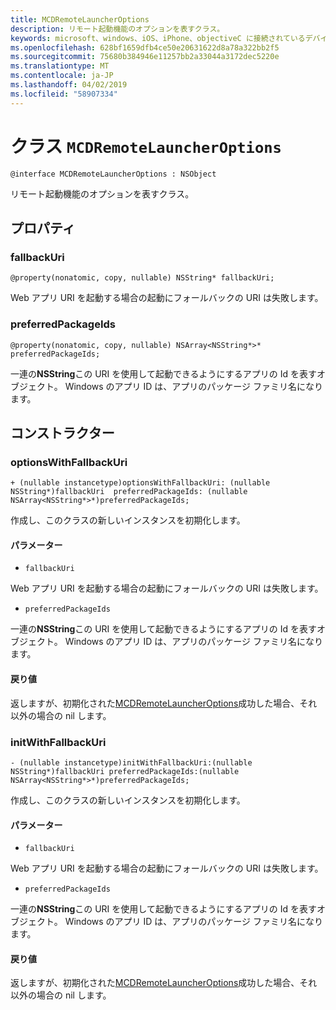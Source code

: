 ```yaml
---
title: MCDRemoteLauncherOptions
description: リモート起動機能のオプションを表すクラス。
keywords: microsoft、windows、iOS、iPhone、objectiveC に接続されているデバイス、プロジェクトのローマ
ms.openlocfilehash: 628bf1659dfb4ce50e20631622d8a78a322bb2f5
ms.sourcegitcommit: 75680b384946e11257bb2a33044a3172dec5220e
ms.translationtype: MT
ms.contentlocale: ja-JP
ms.lasthandoff: 04/02/2019
ms.locfileid: "58907334"
---
```

# <a name="class-mcdremotelauncheroptions"></a>クラス `MCDRemoteLauncherOptions` 

```
@interface MCDRemoteLauncherOptions : NSObject
```  

リモート起動機能のオプションを表すクラス。

## <a name="properties"></a>プロパティ

### <a name="fallbackuri"></a>fallbackUri
`@property(nonatomic, copy, nullable) NSString* fallbackUri;`

Web アプリ URI を起動する場合の起動にフォールバックの URI は失敗します。

### <a name="preferredpackageids"></a>preferredPackageIds
`@property(nonatomic, copy, nullable) NSArray<NSString*>* preferredPackageIds;`

一連の**NSString**この URI を使用して起動できるようにするアプリの Id を表すオブジェクト。 Windows のアプリ ID は、アプリのパッケージ ファミリ名になります。

## <a name="constructors"></a>コンストラクター

### <a name="optionswithfallbackuri"></a>optionsWithFallbackUri
`+ (nullable instancetype)optionsWithFallbackUri: (nullable NSString*)fallbackUri  preferredPackageIds: (nullable NSArray<NSString*>*)preferredPackageIds;`

作成し、このクラスの新しいインスタンスを初期化します。

#### <a name="parameters"></a>パラメーター
* `fallbackUri` 

Web アプリ URI を起動する場合の起動にフォールバックの URI は失敗します。

* `preferredPackageIds` 

一連の**NSString**この URI を使用して起動できるようにするアプリの Id を表すオブジェクト。 Windows のアプリ ID は、アプリのパッケージ ファミリ名になります。

#### <a name="returns"></a>戻り値
返しますが、初期化された[MCDRemoteLauncherOptions](MCDRemoteLauncherOptions.md)成功した場合、それ以外の場合の nil します。

### <a name="initwithfallbackuri"></a>initWithFallbackUri
`- (nullable instancetype)initWithFallbackUri:(nullable NSString*)fallbackUri preferredPackageIds:(nullable NSArray<NSString*>*)preferredPackageIds;`

作成し、このクラスの新しいインスタンスを初期化します。

#### <a name="parameters"></a>パラメーター
* `fallbackUri` 

Web アプリ URI を起動する場合の起動にフォールバックの URI は失敗します。

* `preferredPackageIds` 

一連の**NSString**この URI を使用して起動できるようにするアプリの Id を表すオブジェクト。 Windows のアプリ ID は、アプリのパッケージ ファミリ名になります。

#### <a name="returns"></a>戻り値
返しますが、初期化された[MCDRemoteLauncherOptions](MCDRemoteLauncherOptions.md)成功した場合、それ以外の場合の nil します。